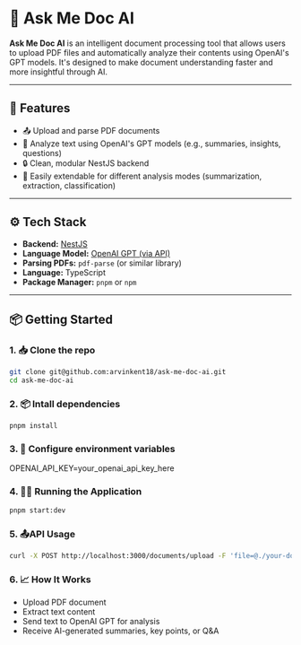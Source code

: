 # 📄 Ask Me Doc AI

**Ask Me Doc AI** is an intelligent document processing tool that allows users to upload PDF files and automatically analyze their contents using OpenAI's GPT models. It's designed to make document understanding faster and more insightful through AI.

---

## 🚀 Features

- 📤 Upload and parse PDF documents
- 🧠 Analyze text using OpenAI's GPT models (e.g., summaries, insights, questions)
- 🔒 Clean, modular NestJS backend
- 🧾 Easily extendable for different analysis modes (summarization, extraction, classification)

---

## ⚙️ Tech Stack

- **Backend:** [NestJS](https://nestjs.com/)
- **Language Model:** [OpenAI GPT (via API)](https://platform.openai.com/)
- **Parsing PDFs:** `pdf-parse` (or similar library)
- **Language:** TypeScript
- **Package Manager:** `pnpm` or `npm`

---

## 📦 Getting Started

### 1. 📥 Clone the repo

```bash
git clone git@github.com:arvinkent18/ask-me-doc-ai.git
cd ask-me-doc-ai
```

### 2. 📦 Intall dependencies

```bash
pnpm install
```

### 3. 🔑 Configure environment variables

OPENAI_API_KEY=your_openai_api_key_here

### 4. 🏃‍♂️ Running the Application

```bash
pnpm start:dev
```

### 5. 📤API Usage

```bash
curl -X POST http://localhost:3000/documents/upload -F 'file=@./your-document.pdf'
```

### 6. 📈 How It Works

- Upload PDF document  
- Extract text content  
- Send text to OpenAI GPT for analysis  
- Receive AI-generated summaries, key points, or Q&A  
